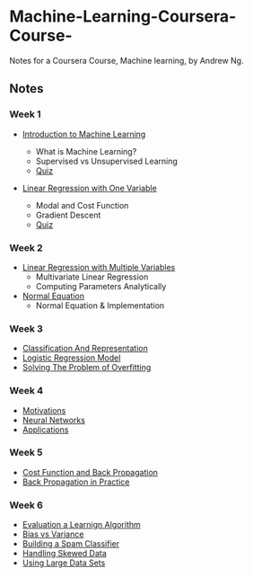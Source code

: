 # Machine-Learning-Coursera-Course-
Notes for a Coursera Course, Machine learning, by Andrew Ng.


## Notes

### Week 1
 - [Introduction to Machine Learning](./Week1/IntroToML.md)
   - What is Machine Learning?
   - Supervised vs Unsupervised Learning
   - [Quiz](./Week1/IntroToML_quiz.md)

 - [Linear Regression with One Variable](./Week1/LinearRegressionWithOneVariable.md)
   - Modal and Cost Function
   - Gradient Descent
   - [Quiz](./Week1/LinearRegressionWithOneVariable_quiz.md)

### Week 2
 - [Linear Regression with Multiple Variables](./Week2/LinearRegressionWithMultipleVariables.md)
   - Multivariate Linear Regression
   - Computing Parameters Analytically
 - [Normal Equation](./Week2/NormalEquation.md)
   - Normal Equation & Implementation

### Week 3
 - [Classification And Representation](./Week3/ClassificationAndRepresentation.md)
 - [Logistic Regression Model](./Week3/LogisticRegressionModel.md)
 - [Solving The Problem of Overfitting](./Week3/SolvingTheProblemOfOverfitting.md)

### Week 4
 - [Motivations](./Week4/Motivations.md)
 - [Neural Networks](./Week4/NeuralNetworks.md)
 - [Applications](./Week4/Applications.md)

### Week 5
 - [Cost Function and Back Propagation](./Week5/CostFunctionAndBackPropagation.md)
  - [Back Propagation in Practice](./Week5/BackPropagationInPractice.md)

### Week 6
 - [Evaluation a Learnign Algorithm](./Week6/1-EvaluatingALearningAlgorithm.md)
  - [Bias vs Variance](./Week6/2-BiasVsVariance.md)
  - [Building a Spam Classifier](./Week6/3-BuildingASpamClassifier.md)
  - [Handling Skewed Data](./Week6/4-HandlingSkewedData.md)
  - [Using Large Data Sets](./Week6/5-UsingLargeDataSets.md)
  